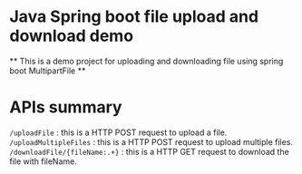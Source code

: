 # Java Spring boot file upload and download demo #

** This is a demo project for uploading and downloading file using spring boot MultipartFile **

# APIs summary
`/uploadFile` : this is a HTTP POST request to upload a file.
`/uploadMultipleFiles` : this is a HTTP POST request to upload multiple files.
`/downloadFile/{fileName:.+}` : this is a HTTP GET request to download the file with fileName.
